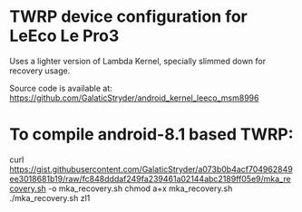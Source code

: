 TWRP device configuration for LeEco Le Pro3
==============

Uses a lighter version of Lambda Kernel, specially slimmed down for recovery usage.

Source code is available at: https://github.com/GalaticStryder/android_kernel_leeco_msm8996


To compile android-8.1 based TWRP:
==============

curl https://gist.githubusercontent.com/GalaticStryder/a073b0b4acf704962849ee3018681b19/raw/fc848dddaf249fa239461a02144abc2189ff05e9/mka_recovery.sh -o mka_recovery.sh
chmod a+x mka_recovery.sh
./mka_recovery.sh zl1
